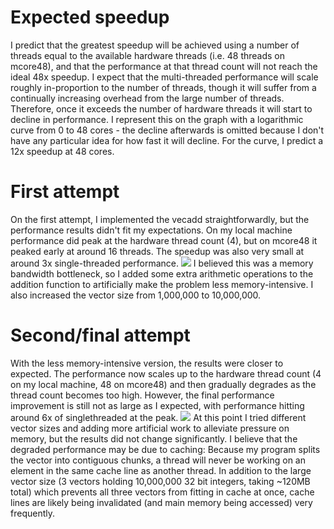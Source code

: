 # Expected speedup
I predict that the greatest speedup will be achieved using a number of threads equal to the available hardware threads (i.e. 48 threads on mcore48), and that the performance at that thread count will not reach the ideal 48x speedup.
I expect that the multi-threaded performance will scale roughly in-proportion to the number of threads, though it will suffer from a continually increasing overhead from the large number of threads. Therefore, once it exceeds the number of hardware threads it will start to decline in performance.
I represent this on the graph with a logarithmic curve from 0 to 48 cores - the decline afterwards is omitted because I don't have any particular idea for how fast it will decline. For the curve, I predict a 12x speedup at 48 cores.
# First attempt
On the first attempt, I implemented the vecadd straightforwardly, but the performance results didn't fit my expectations. On my local machine performance did peak at the hardware thread count (4), but on mcore48 it peaked early at around 16 threads. The speedup was also very small at around 3x single-threaded performance.
![](Multithreaded%20vecadd%20performance%20scaling%20(First%20try).svg)
I believed this was a memory bandwidth bottleneck, so I added some extra arithmetic operations to the addition function to artificially make the problem less memory-intensive.  I also increased the vector size from 1,000,000 to 10,000,000.
# Second/final attempt
With the less memory-intensive version, the results were closer to expected. The performance now scales up to the hardware thread count (4 on my local machine, 48 on mcore48) and then gradually degrades as the thread count becomes too high. However, the final performance improvement is still not as large as I expected, with performance hitting around 6x of singlethreaded at the peak.
![](Multithreaded%20vecadd%20performance%20scaling%20(Final).svg)
At this point I tried different vector sizes and adding more artificial work to alleviate pressure on memory, but the results did not change significantly. I believe that the degraded performance may be due to caching: Because my program splits the vector into contiguous chunks, a thread will never be working on an element in the same cache line as another thread. In addition to the large vector size (3 vectors holding 10,000,000 32 bit integers, taking ~120MB total) which prevents all three vectors from fitting in cache at once, cache lines are likely being invalidated (and main memory being accessed) very frequently.
